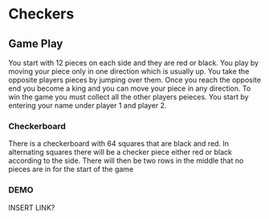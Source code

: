 
# Checkers

## Game Play
You start with 12 pieces on each side and they are red or black. You play by moving your piece only in one direction which is usually up. You take the opposite players pieces by jumping over them. Once you reach the opposite end you become a king and you can move your piece in any direction. To win the game you must collect all the other players peieces. You start by entering your name under player 1 and player 2.

### Checkerboard
There is a checkerboard with 64 squares that are black and red. In alternating squares there will be a checker piece either red or black according to the side. There will then be two rows in the middle that no pieces are in for the start of the game

### DEMO
INSERT LINK?